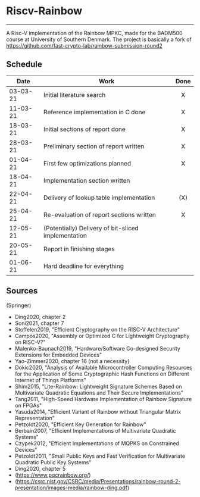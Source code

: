 # Riscv-Rainbow
---
A Risc-V implementation of the Rainbow MPKC, made for the BADM500 course at University of Southern Denmark. The project is basically a fork of https://github.com/fast-crypto-lab/rainbow-submission-round2

## Schedule
| Date | Work | Done |
|---|---| :---:|
| 03-03-21 | Initial literature search |X|
| 11-03-21 | Reference implementation in C done |X|
| 18-03-21 | Initial sections of report done |X|
| 28-03-21 | Preliminary section of report written |X|
| 01-04-21 | First few optimizations planned |X|
| 18-04-21 | Implementation section written |  |
| 22-04-21 | Delivery of lookup table implementation | (X) |
| 25-04-21 | Re-evaluation of report sections written | X |
| 12-05-21 | (Potentially) Delivery of bit-sliced implementation |  |
| 20-05-21 | Report in finishing stages |  |
| 01-06-21 | Hard deadline for everything |  |

## Sources
(Springer)
- Ding2020, chapter 2
- Soni2021, chapter 7
- Stoffelen2019, "Efficient Cryptography on the RISC-V Architecture"
- Campos2020, "Assembly or Optimized C for Lightweight Cryptography on RISC-V?"
- Malenko-Baunach2019, "Hardware/Software Co-designed Security Extensions for Embedded Devices"
- Yao-Zimmer2020, chapter 16 (not a necessity)
- Dokic2020, "Analysis of Available Microcontroller Computing Resources for the Application of Some Cryptographic Hash Functions on Different Internet of Things Platforms"
- Shim2015, "Lite-Rainbow: Lightweight Signature Schemes Based on Multivariate Quadratic Equations and Their Secure Implementations"
- Tang2011, "High-Speed Hardware Implementation of Rainbow Signature on FPGAs"
- Yasuda2014, "Efficient Variant of Rainbow without Triangular Matrix Representation"
- Petzoldt2020, "Efficient Key Generation for Rainbow"
- Berbain2007, "Efficient Implementations of Multivariate Quadratic Systems"
- Czypek2012, "Efficient Implementations of MQPKS on Constrained Devices"
- Petzoldt2011, "Small Public Keys and Fast Verification for Multivariate Quadratic Public Key Systems"
- Ding2020, chapter 5
- (https://www.pqcrainbow.org/)
- (https://csrc.nist.gov/CSRC/media/Presentations/rainbow-round-2-presentation/images-media/rainbow-ding.pdf)
